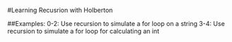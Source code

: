 #Learning Recusrion with Holberton

##Examples:
	0-2: Use recursion to simulate a for loop on a string
	3-4: Use recursion to simulate a for loop for calculating an int

